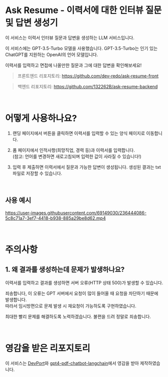 # Ask Resume - 이력서에 대한 인터뷰 질문 및 답변 생성기

이 서비스는 이력서 인터뷰 질문과 답변을 생성하는 LLM 서비스입니다.

이 서비스에는 GPT-3.5-Turbo 모델을 사용했습니다. GPT-3.5-Turbo는 인기 있는 ChatGPT를 지원하는 OpenAI의 언어 모델입니다.

이력서를 입력하고 면접에 나올만한 질문과 그에 대한 답변을 확인해보세요!

> 프론트엔드 리포지토리: https://github.com/dev-redo/ask-resume-front

> 백엔드 리포지토리: https://github.com/132262B/ask-resume-backend

<br />

# 어떻게 사용하나요?

1. 랜딩 페이지에서 버튼을 클릭하면 이력서를 입력할 수 있는 양식 페이지로 이동합니다.

2. 폼 페이지에서 인적사항(희망직업, 경력 등)과 이력서를 입력합니다. <br />
   (참고: 언어를 변경하면 새로고침되며 입력한 값이 사라질 수 있습니다!)

3. 입력 후 제출하면 이력서에서 질문과 가능한 답변이 생성됩니다. 생성된 결과는 txt 파일로 저장할 수 있습니다.

<br />

## 사용 예시

https://user-images.githubusercontent.com/69149030/236444086-5c8c71a7-3ef7-4418-b938-885a29be8d62.mp4


<br />

# 주의사항

## 1. 왜 결과를 생성하는데 문제가 발생하나요?

이력서를 입력하고 결과를 생성하면 서버 오류(HTTP 상태 500)가 발생할 수 있습니다.

죄송합니다, 이 오류는 GPT 서버에서 요청이 많이 들어올 때 요청을 차단하기 때문에 발생합니다. <br />
따라서 임시방편으로 문제 발생 시 재요청이 가능하도록 구현하였습니다.

최대한 빨리 문제를 해결하도록 노력하겠습니다. 불편을 드려 정말로 죄송합니다.

<br />

# 영감을 받은 리포지토리

이 서비스는 [DevPort](https://github.com/custardcream98/DevPort)와 [gpt4-pdf-chatbot-langchain](https://github.com/mayooear/gpt4-pdf-chatbot-langchain)에서 영감을 받아 제작하였습니다.

